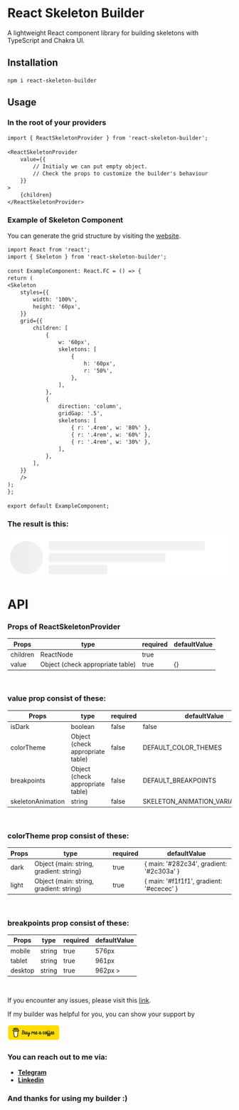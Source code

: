 # React Skeleton Builder

A lightweight React component library for building skeletons with TypeScript and Chakra UI.


## Installation
``
npm i react-skeleton-builder
``

## Usage

### In the root of your providers
```
import { ReactSkeletonProvider } from 'react-skeleton-builder';

<ReactSkeletonProvider
    value={{
        // Initialy we can put empty object.
        // Check the props to customize the builder's behaviour
    }} 
>
    {children}
</ReactSkeletonProvider>
```
### Example of Skeleton Component
You can generate the grid structure by visiting the
[website](https://skeleton-generator.vercel.app/).

````
import React from 'react';
import { Skeleton } from 'react-skeleton-builder';

const ExampleComponent: React.FC = () => {
return (
<Skeleton
    styles={{
        width: '100%',
        height: '60px',
    }}
    grid={{
        children: [
            {
                w: '60px',
                skeletons: [
                    {
                        h: '60px',
                        r: '50%',
                    },
                ],
            },
            {
                direction: 'column',
                gridGap: '.5',
                skeletons: [
                    { r: '.4rem', w: '80%' },
                    { r: '.4rem', w: '60%' },
                    { r: '.4rem', w: '30%' },
                ],
            },
        ],
    }}
    />
);
};

export default ExampleComponent;
````

### The result is this:
![skeleton](/public/example-of-skeleton.png)

# API
### Props of ReactSkeletonProvider
| Props    | type                             | required | defaultValue |
|----------|----------------------------------|----------|--------------|
| children | ReactNode                        | true     |              |
| value    | Object (check appropriate table) | true     | {}           |
<br />

### value prop consist of these:
| Props             | type                             | required | defaultValue                      |
|-------------------|----------------------------------|----------|-----------------------------------|
| isDark            | boolean                          | false    | false                             |
| colorTheme        | Object (check appropriate table) | false    | DEFAULT_COLOR_THEMES              |
| breakpoints       | Object (check appropriate table) | false    | DEFAULT_BREAKPOINTS               |
| skeletonAnimation | string                           | false    | SKELETON_ANIMATION_VARIANTS.SLIDE |
<br />

### colorTheme prop consist of these:
| Props | type                                    | required | defaultValue                             |
|-------|-----------------------------------------|----------|------------------------------------------|
| dark  | Object {main: string, gradient: string} | true     | { main: '#282c34', gradient: '#2c303a' } |
| light | Object {main: string, gradient: string} | true     | { main: '#f1f1f1', gradient: '#ececec' } |
<br />

### breakpoints prop consist of these:
| Props   | type   | required | defaultValue |
|---------|--------|----------|--------------|
| mobile  | string | true     | 576px        |
| tablet  | string | true     | 961px        |
| desktop | string | true     | 962px >      |

<br />

If you encounter any issues, please visit this [link](https://github.com/ASahak/skeleton-generator/issues).

If my builder was helpful for you, you can show your support by

[![buy_coffee](/public/buy-me-a-coffee.png)](https://buymeacoffee.com/asahak)

### You can reach out to me via:
- **[Telegram](https://t.me/A_Sahak)**
- **[Linkedin](https://www.linkedin.com/in/arthur-sahakyan-276abb158/)**

### And thanks for using my builder :)